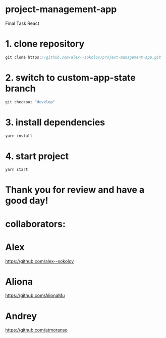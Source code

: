 # project-management-app

Final Task React

# 1. clone repository

```javascript
git clone https://github.com/alex--sokolov/project-management-app.git
```

# 2. switch to custom-app-state branch

```javascript
git checkout "develop"
```

# 3. install dependencies

```javascript
yarn install
```

# 4. start project

```javascript
yarn start
```

# Thank you for review and have a good day!

# collaborators:

# Alex
https://github.com/alex--sokolov
# Aliona
https://github.com/AlionaMu
# Andrey
https://github.com/atmoranso
